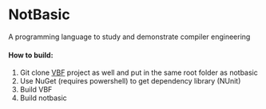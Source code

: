 NotBasic
========

A programming language to study and demonstrate compiler engineering

#### How to build:
1. Git clone [VBF](https://github.com/Ninputer/VBF) project as well and put in the same root folder as notbasic
2. Use NuGet (requires powershell) to get dependency library (NUnit)
3. Build VBF
4. Build notbasic